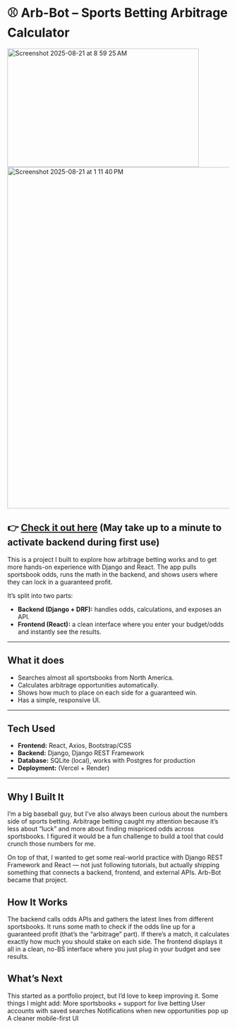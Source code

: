 # ⚾ Arb-Bot – Sports Betting Arbitrage Calculator  


<img width="434" height="269" alt="Screenshot 2025-08-21 at 8 59 25 AM" src="https://github.com/user-attachments/assets/056cc9fd-de5d-4872-9e76-1d60fdc0dd9e" />
<img width="1224" height="775" alt="Screenshot 2025-08-21 at 1 11 40 PM" src="https://github.com/user-attachments/assets/d984f241-6097-40a4-9c71-2437e34ec93d" />


## 👉 [Check it out here](https://arb-bot-rho.vercel.app) (May take up to a minute to activate backend during first use)



This is a project I built to explore how arbitrage betting works and to get more hands-on experience with Django and React. The app pulls sportsbook odds, runs the math in the backend, and shows users where they can lock in a guaranteed profit.  

It’s split into two parts:  
- **Backend (Django + DRF):** handles odds, calculations, and exposes an API.  
- **Frontend (React):** a clean interface where you enter your budget/odds and instantly see the results.  

---

## What it does
- Searches almost all sportsbooks from North America.  
- Calculates arbitrage opportunities automatically.  
- Shows how much to place on each side for a guaranteed win.  
- Has a simple, responsive UI.  

---

##  Tech Used
- **Frontend:** React, Axios, Bootstrap/CSS  
- **Backend:** Django, Django REST Framework  
- **Database:** SQLite (local), works with Postgres for production  
- **Deployment:** (Vercel + Render)  

---


## Why I Built It

I’m a big baseball guy, but I’ve also always been curious about the numbers side of sports betting. Arbitrage betting caught my attention because it’s less about “luck” and more about finding mispriced odds across sportsbooks. I figured it would be a fun challenge to build a tool that could crunch those numbers for me.

On top of that, I wanted to get some real-world practice with Django REST Framework and React — not just following tutorials, but actually shipping something that connects a backend, frontend, and external APIs. Arb-Bot became that project.

## How It Works

The backend calls odds APIs and gathers the latest lines from different sportsbooks.
It runs some math to check if the odds line up for a guaranteed profit (that’s the “arbitrage” part).
If there’s a match, it calculates exactly how much you should stake on each side.
The frontend displays it all in a clean, no-BS interface where you just plug in your budget and see results.

## What’s Next

This started as a portfolio project, but I’d love to keep improving it. Some things I might add:
More sportsbooks + support for live betting
User accounts with saved searches
Notifications when new opportunities pop up
A cleaner mobile-first UI
